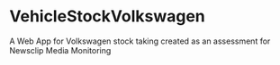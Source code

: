 # VehicleStockVolkswagen
 A Web App for Volkswagen stock taking created as an assessment for Newsclip Media Monitoring

